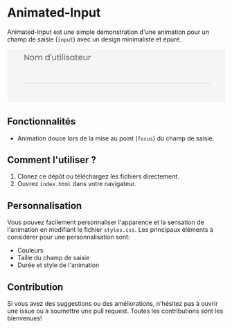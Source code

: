 # Animated-Input

Animated-Input est une simple démonstration d'une animation pour un champ de saisie (`input`) avec un design minimaliste et épuré.

![Aperçu de l'application](Animated-Input.png)

## Fonctionnalités

- Animation douce lors de la mise au point (`focus`) du champ de saisie.

## Comment l'utiliser ?

1. Clonez ce dépôt ou téléchargez les fichiers directement.
2. Ouvrez `index.html` dans votre navigateur.

## Personnalisation

Vous pouvez facilement personnaliser l'apparence et la sensation de l'animation en modifiant le fichier `styles.css`. Les principaux éléments à considérer pour une personnalisation sont:

- Couleurs
- Taille du champ de saisie
- Durée et style de l'animation

## Contribution

Si vous avez des suggestions ou des améliorations, n'hésitez pas à ouvrir une issue ou à soumettre une pull request. Toutes les contributions sont les bienvenues!